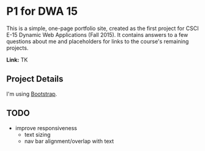 # P1 for DWA 15

This is a simple, one-page portfolio site, created as the first project for CSCI E-15 Dynamic Web Applications (Fall 2015). It contains answers to a few questions about me and placeholders for links to the course's remaining projects.

**Link:** TK

## Project Details ##

I'm using [Bootstrap](http://getbootstrap.com/).

## TODO ##

- improve responsiveness
	- text sizing
	- nav bar alignment/overlap with text